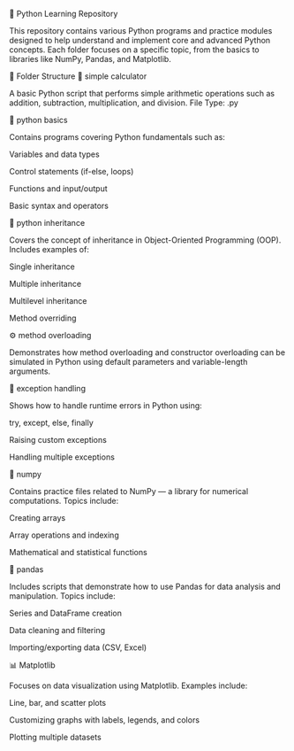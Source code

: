 🐍 Python Learning Repository

This repository contains various Python programs and practice modules designed to help understand and implement core and advanced Python concepts. Each folder focuses on a specific topic, from the basics to libraries like NumPy, Pandas, and Matplotlib.

📂 Folder Structure
🧮 simple calculator

A basic Python script that performs simple arithmetic operations such as addition, subtraction, multiplication, and division.
File Type: .py

🐍 python basics

Contains programs covering Python fundamentals such as:

Variables and data types

Control statements (if-else, loops)

Functions and input/output

Basic syntax and operators

🧬 python inheritance

Covers the concept of inheritance in Object-Oriented Programming (OOP).
Includes examples of:

Single inheritance

Multiple inheritance

Multilevel inheritance

Method overriding

⚙️ method overloading

Demonstrates how method overloading and constructor overloading can be simulated in Python using default parameters and variable-length arguments.

🚫 exception handling

Shows how to handle runtime errors in Python using:

try, except, else, finally

Raising custom exceptions

Handling multiple exceptions

🔢 numpy

Contains practice files related to NumPy — a library for numerical computations.
Topics include:

Creating arrays

Array operations and indexing

Mathematical and statistical functions

🐼 pandas

Includes scripts that demonstrate how to use Pandas for data analysis and manipulation.
Topics include:

Series and DataFrame creation

Data cleaning and filtering

Importing/exporting data (CSV, Excel)

📊 Matplotlib

Focuses on data visualization using Matplotlib.
Examples include:

Line, bar, and scatter plots

Customizing graphs with labels, legends, and colors

Plotting multiple datasets
